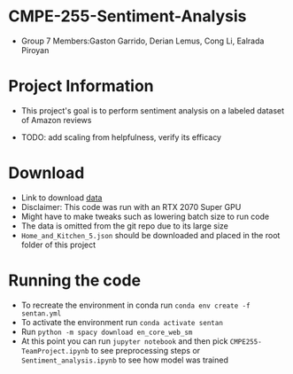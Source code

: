 # CMPE-255-Sentiment-Analysis

- Group 7 Members:Gaston Garrido, Derian Lemus, Cong Li, Ealrada Piroyan

# Project Information

- This project's goal is to perform sentiment analysis on a labeled dataset of Amazon reviews

- TODO: add scaling from helpfulness, verify its efficacy

# Download

- Link to download [data](http://snap.stanford.edu/data/amazon/productGraph/categoryFiles/reviews_Home_and_Kitchen_5.json.gz)
- Disclaimer: This code was run with an RTX 2070 Super GPU
- Might have to make tweaks such as lowering batch size to run code
- The data is omitted from the git repo due to its large size
- `Home_and_Kitchen_5.json` should be downloaded and placed in the root folder of this project

# Running the code

- To recreate the environment in conda run `conda env create -f sentan.yml`
- To activate the environment run `conda activate sentan`
- Run `python -m spacy download en_core_web_sm`
- At this point you can run `jupyter notebook` and then pick `CMPE255-TeamProject.ipynb` to see preprocessing steps or `Sentiment_analysis.ipynb` to see how model was trained
